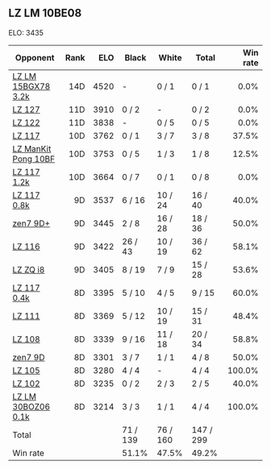 ## LZ LM 10BE08 ##

ELO: 3435

Opponent | Rank | ELO | Black | White | Total | Win rate
---------|-----:|----:|-------|-------|-------|-------:
[LZ LM 15BGX78 3.2k](LZ%20LM%2015BGX78%203.2k.md) | 14D | 4520 | - | 0 / 1 | 0 / 1 | 0.0%
[LZ 127](LZ%20127.md) | 11D | 3910 | 0 / 2 | - | 0 / 2 | 0.0%
[LZ 122](LZ%20122.md) | 11D | 3838 | - | 0 / 5 | 0 / 5 | 0.0%
[LZ 117](LZ%20117.md) | 10D | 3762 | 0 / 1 | 3 / 7 | 3 / 8 | 37.5%
[LZ ManKit Pong 10BF](LZ%20ManKit%20Pong%2010BF.md) | 10D | 3753 | 0 / 5 | 1 / 3 | 1 / 8 | 12.5%
[LZ 117 1.2k](LZ%20117%201.2k.md) | 10D | 3664 | 0 / 7 | 0 / 1 | 0 / 8 | 0.0%
[LZ 117 0.8k](LZ%20117%200.8k.md) | 9D | 3537 | 6 / 16 | 10 / 24 | 16 / 40 | 40.0%
[zen7 9D+](zen7%209D+.md) | 9D | 3445 | 2 / 8 | 16 / 28 | 18 / 36 | 50.0%
[LZ 116](LZ%20116.md) | 9D | 3422 | 26 / 43 | 10 / 19 | 36 / 62 | 58.1%
[LZ ZQ i8](LZ%20ZQ%20i8.md) | 9D | 3405 | 8 / 19 | 7 / 9 | 15 / 28 | 53.6%
[LZ 117 0.4k](LZ%20117%200.4k.md) | 8D | 3395 | 5 / 10 | 4 / 5 | 9 / 15 | 60.0%
[LZ 111](LZ%20111.md) | 8D | 3369 | 5 / 12 | 10 / 19 | 15 / 31 | 48.4%
[LZ 108](LZ%20108.md) | 8D | 3339 | 9 / 16 | 11 / 18 | 20 / 34 | 58.8%
[zen7 9D](zen7%209D.md) | 8D | 3301 | 3 / 7 | 1 / 1 | 4 / 8 | 50.0%
[LZ 105](LZ%20105.md) | 8D | 3280 | 4 / 4 | - | 4 / 4 | 100.0%
[LZ 102](LZ%20102.md) | 8D | 3235 | 0 / 2 | 2 / 3 | 2 / 5 | 40.0%
[LZ LM 30BOZ06 0.1k](LZ%20LM%2030BOZ06%200.1k.md) | 8D | 3214 | 3 / 3 | 1 / 1 | 4 / 4 | 100.0%
Total | | | 71 / 139 | 76 / 160 | 147 / 299 | 
Win rate| | | 51.1% | 47.5% | 49.2% | 
